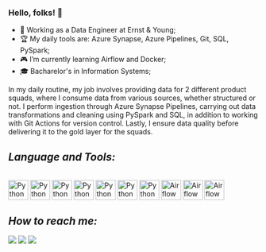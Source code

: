 ### Hello, folks! 👋

- 🏁 Working as a Data Engineer at Ernst & Young;
- 🏆 My daily tools are: Azure Synapse, Azure Pipelines, Git, SQL, PySpark;
- 🎮 I’m currently learning Airflow and Docker;
- 🎓 Bacharelor's in Information Systems;


In my daily routine, my job involves providing data for 2 different product squads, where I consume data from various sources, whether structured or not. I perform ingestion through Azure Synapse Pipelines, carrying out data transformations and cleaning using PySpark and SQL, in addition to working with Git Actions for version control. Lastly, I ensure data quality before delivering it to the gold layer for the squads.

## *Language and Tools:*
<div style=": inline_block"> <br>
  <img align="center" alt="Python" height="40" width="40"src="https://cdn.jsdelivr.net/gh/devicons/devicon/icons/python/python-original.svg">
  <img align="center" alt="Python" height="40" width="40"src="https://cdn.jsdelivr.net/gh/devicons/devicon/icons/azure/azure-original.svg">
  <img align="center" alt="Python" height="40" width="40"src="https://cdn.jsdelivr.net/gh/devicons/devicon/icons/postgresql/postgresql-original-wordmark.svg">
  <img align="center" alt="Python" height="40" width="40"src="https://cdn.jsdelivr.net/gh/devicons/devicon/icons/csharp/csharp-original.svg">
  <img align="center" alt="Python" height="40" width="40"src="https://cdn.jsdelivr.net/gh/devicons/devicon/icons/flutter/flutter-original.svg">
  <img align="center" alt="Python" height="40" width="40"src="https://cdn.jsdelivr.net/gh/devicons/devicon/icons/docker/docker-original.svg">
  <img align="center" alt="Python" height="40" width="40"src="https://cdn.jsdelivr.net/gh/devicons/devicon/icons/git/git-original.svg">
  <img align="center" alt="Airflow" height="40" width="40"src="https://pbs.twimg.com/profile_images/1176455256869412866/Xu7llkL3_400x400.png">
  <img align="center" alt="Airflow" height="40" width="40"src="https://icon2.cleanpng.com/20180604/ugu/kisspng-tableau-software-computer-software-data-visualizat-software-5b15522a0e7784.0669530915281239460593.jpg">
  <img align="center" alt="Airflow" height="40" width="40"src="https://icon2.cleanpng.com/20180708/xhp/kisspng-power-bi-business-intelligence-microsoft-analytics-power-bi-5b424ce9a22274.0916845615310717216641.jpg">
  
</div>

## *How to reach me:*
<div>
  <a href="mailto:vinipeters1@gmail.com" alt="Gmail">
  <img src="https://img.shields.io/badge/-Gmail-FF0000?style=flat-square&labelColor=FF0000&logo=gmail&logoColor=white&link=LINK-DO-SEU-EMAIL" /></a>

  <a href="https://www.linkedin.com/in/vin%C3%ADcius-peters-2b0127160/" alt="Linkedin">
  <img src="https://img.shields.io/badge/-Linkedin-0e76a8?style=flat-square&logo=Linkedin&logoColor=white&link=LINK-DO-SEU-LINKEDIN" /></a>

  <a href="https://api.whatsapp.com/send?1=pt_BR&phone=5541987475210" alt="WhatsApp">
  <img src="https://img.shields.io/badge/-WhatsApp-25d366?style=flat-square&labelColor=25d366&logo=whatsapp&logoColor=white&link=API-DO-SEU-WHATSAPP"/></a>

</div>
